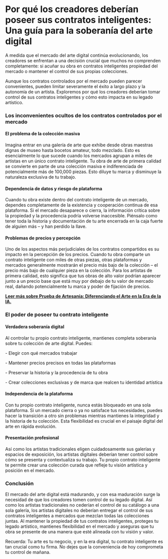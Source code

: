 # Por qué los creadores deberían poseer sus contratos inteligentes: Una guía para la soberanía del arte digital

A medida que el mercado del arte digital continúa evolucionando, los creadores se enfrentan a una decisión crucial que muchos no comprenden completamente: si acuñar su obra en contratos inteligentes propiedad del mercado o mantener el control de sus propias colecciones.&#x20;

Aunque los contratos controlados por el mercado pueden parecer convenientes, pueden limitar severamente el éxito a largo plazo y la autonomía de un artista. Exploremos por qué los creadores deberían tomar control de sus contratos inteligentes y cómo esto impacta en su legado artístico.

### Los inconvenientes ocultos de los contratos controlados por el mercado <a href="#ember55" id="ember55"></a>

#### El problema de la colección masiva <a href="#ember56" id="ember56"></a>

Imagina entrar en una galería de arte que exhibe desde obras maestras dignas de museo hasta bocetos amateur, todo mezclado. Esto es esencialmente lo que sucede cuando los mercados agrupan a miles de artistas en un único contrato inteligente. Tu obra de arte de primera calidad se convierte en parte de una colección masiva e indiferenciada de potencialmente más de 100,000 piezas. Esto diluye tu marca y disminuye la naturaleza exclusiva de tu trabajo.

#### Dependencia de datos y riesgo de plataforma <a href="#ember58" id="ember58"></a>

Cuando tu obra existe dentro del contrato inteligente de un mercado, dependes completamente de la existencia y cooperación continua de esa plataforma. Si el mercado desaparece o cierra, la información crítica sobre la propiedad y la procedencia podría volverse inaccesible. Piénsalo como tener toda la historia y documentación de tu arte encerrada en la caja fuerte de alguien más – y han perdido la llave.

#### Problemas de precios y percepción <a href="#ember60" id="ember60"></a>

Uno de los aspectos más perjudiciales de los contratos compartidos es su impacto en la percepción de los precios. Cuando tu obra comparte un contrato inteligente con miles de otras piezas, otras plataformas y mercados generalmente mostrarán el precio más bajo de la colección – el precio más bajo de cualquier pieza en la colección. Para los artistas de primera calidad, esto significa que tus obras de alto valor podrían aparecer junto a un precio base que está muy por debajo de tu valor de mercado real, dañando potencialmente tu marca y poder de fijación de precios.

[**Leer más sobre Prueba de Artesanía: Diferenciando el Arte en la Era de la IA.**](proof-of-craft-differentiating-art-in-the-age-of-ai.md)

### El poder de poseer tu contrato inteligente <a href="#ember62" id="ember62"></a>

#### Verdadera soberanía digital <a href="#ember63" id="ember63"></a>

Al controlar tu propio contrato inteligente, mantienes completa soberanía sobre tu colección de arte digital. Puedes:

\- Elegir con qué mercados trabajar

\- Mantener precios precisos en todas las plataformas

\- Preservar la historia y la procedencia de tu obra

\- Crear colecciones exclusivas y de marca que realcen tu identidad artística

#### Independencia de la plataforma <a href="#ember69" id="ember69"></a>

Con tu propio contrato inteligente, nunca estás bloqueado en una sola plataforma. Si un mercado cierra o ya no satisface tus necesidades, puedes hacer la transición a otro sin problemas mientras mantienes la integridad y la historia de tu colección. Esta flexibilidad es crucial en el paisaje digital del arte en rápida evolución.

#### Presentación profesional <a href="#ember71" id="ember71"></a>

Así como los artistas tradicionales eligen cuidadosamente sus galerías y espacios de exposición, los artistas digitales deberían tener control sobre cómo se presenta y contextualiza su trabajo. Tu propio contrato inteligente te permite crear una colección curada que refleje tu visión artística y posición en el mercado.

### Conclusión <a href="#ember73" id="ember73"></a>

El mercado del arte digital está madurando, y con esa maduración surge la necesidad de que los creadores tomen control de su legado digital. Así como los artistas tradicionales no cederían el control de su catálogo a una sola galería, los artistas digitales no deberían entregar el control de sus contratos inteligentes a mercados que mezclan todas las colecciones juntas. Al mantener la propiedad de tus contratos inteligentes, proteges tu legado artístico, mantienes flexibilidad en el mercado y aseguras que tu obra se presente de una manera que esté alineada con tu visión y valor.

Recuerda: Tu arte es tu negocio, y en la era digital, tu contrato inteligente es tan crucial como tu firma. No dejes que la conveniencia de hoy comprometa tu control de mañana.